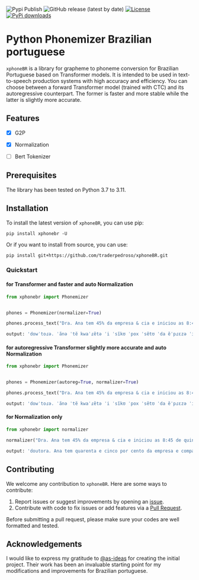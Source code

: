 ![Pypi Publish](https://github.com/traderpedroso/xphoneBR/actions/workflows/python-publish.yml/badge.svg)
![GitHub release (latest by date)](https://img.shields.io/github/v/release/traderpedroso/xphoneBR)
[![License](https://img.shields.io/github/license/traderpedroso/xphoneBR)](https://github.com/traderpedroso/xphoneBR/blob/master/LICENSE)
[![PyPi downloads](https://img.shields.io/pypi/dm/xphonebr?style=flat-square&logo=pypi&logoColor=white)](https://pypi.org/project/xphonebr/)

# Python Phonemizer Brazilian portuguese 

`xphoneBR`  is a library for grapheme to phoneme conversion for Brazilian Portuguese based on Transformer models. 
It is intended to be used in text-to-speech production systems with high accuracy and efficiency.
You can choose between a forward Transformer model (trained with CTC) and its autoregressive
counterpart. The former is faster and more stable while the latter is slightly more accurate.

## Features

- [x] G2P
- [x] Normalization
- [ ] Bert Tokenizer


## Prerequisites

The library has been tested on Python 3.7 to 3.11.

## Installation

To install the latest version of `xphoneBR`, you can use pip:

```shell
pip install xphonebr -U
```
Or if you want to install from source, you can use:
```shell
pip install git+https://github.com/traderpedroso/xphoneBR.git
```



### Quickstart

#### for Transformer and faster and auto Normalization

```python
from xphonebr import Phonemizer


phones = Phonemizer(normalizer=True) 

phones.process_text("Dra. Ana tem 45% da empresa & cia e iniciou as 8:45 de quinta feira do ano 2024 etc.  ")

output: 'dowˈtoɾə. ˈãnə ˈtẽ kwaˈɾẽtə ˈi ˈsĩkʊ ˈpox ˈsẽtʊ ˈda ẽˈpɾɛzə ˈi kõpãˈiə ˈi inisiˈow ˈas ˈoytʊ ˈɔɾəs ˈi kwaˈɾẽtə ˈi ˈsĩkʊ miˈnutʊs ˈdʒi ˈkĩtə ˈfeyɾə ˈdʊ ˈãnʊ ˈdoys ˈmiw ˈi ˈvĩtʃɪ ˈi ˈkwatɾʊ ˈit seˈteɾə.'

```
#### for autoregressive Transformer slightly more accurate and auto Normalization

```python
from xphonebr import Phonemizer


phones = Phonemizer(autoreg=True, normalizer=True) 

phones.process_text("Dra. Ana tem 45% da empresa & cia e iniciou as 8:45 de quinta feira do ano 2024 etc.  ")

output: 'dowˈtoɾə. ˈãnə ˈtẽ kwaˈɾẽtə ˈi ˈsĩkʊ ˈpox ˈsẽtʊ ˈda ẽˈpɾɛzə ˈi kõpãˈiə ˈi inisiˈow ˈas ˈoytʊ ˈɔɾəs ˈi kwaˈɾẽtə ˈi ˈsĩkʊ miˈnutʊs ˈdʒi ˈkĩtə ˈfeyɾə ˈdʊ ˈãnʊ ˈdoys ˈmiw ˈi ˈvĩtʃɪ ˈi ˈkwatɾʊ ˈit seˈteɾə.'

```

#### for Normalization only

```python
from xphonebr import normalizer

normalizer("Dra. Ana tem 45% da empresa & cia e iniciou as 8:45 de quinta feira do ano 2024 etc.  ")

output: 'doutora. Ana tem quarenta e cinco por cento da empresa e companhia e iniciou as oito horas e quarenta e cinco minutos de quinta feira do ano dois mil e vinte e quatro et cetera.'

```

## Contributing

We welcome any contribution to `xphoneBR`. Here are some ways to contribute:

1. Report issues or suggest improvements by opening an [issue](https://github.com/traderpedroso/xphoneBR/issues).
2. Contribute with code to fix issues or add features via a [Pull Request](https://github.com/traderpedroso/xphoneBR/pulls).

Before submitting a pull request, please make sure your codes are well formatted and tested.

## Acknowledgements

I would like to express my gratitude to [@as-ideas](https://github.com/as-ideas) for creating the initial project. Their work has been an invaluable starting point for my modifications and improvements for Brazilian portuguese.
